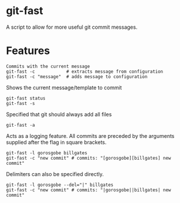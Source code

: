 # git-fast

A script to allow for more useful git commit messages.

# Features
```
Commits with the current message
git-fast -c            # extracts message from configuration 
git-fast -c "message"  # adds message to configuration
```
Shows the current message/template to commit
```
git-fast status
git-fast -s
```
Specified that git should always add all files
```
git-fast -a
```
Acts as a logging feature. All commits are preceded by the arguments supplied after the flag in square brackets. 
```
git-fast -l gorosgobe billgates
git-fast -c "new commit" # commits: "[gorosgobe][billgates] new commit"
```
Delimiters can also be specified directly.
```
git-fast -l gorosgobe --del="|" billgates
git-fast -c "new commit" # commits: "|gorosgobe||billgates| new commit"
```
